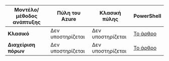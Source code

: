 | **Μοντέλο/μέθοδος ανάπτυξης** | **Πύλη του Azure** | **Κλασική πύλης** | **PowerShell** |
|---|---|---|---|
| **Κλασικό** | Δεν υποστηρίζεται | Δεν υποστηρίζεται| [Το άρθρο](../articles/vpn-gateway/vpn-gateway-about-forced-tunneling.md) | 
| **Διαχείριση πόρων** | Δεν υποστηρίζεται | Δεν υποστηρίζεται | [Το άρθρο](../articles/vpn-gateway/vpn-gateway-forced-tunneling-rm.md)  |